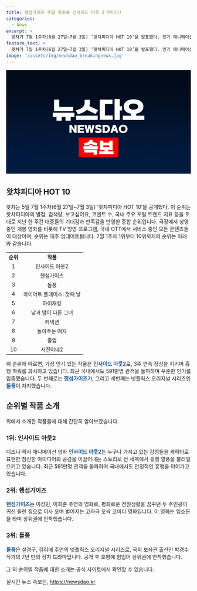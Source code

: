 ```yaml
---
title: 핸섬가이즈 주말 독주로 인사이드 아웃 2 막아라!
categories:
  - News
excerpt: >
  왓챠가 7월 1주차(6월 27일~7월 3일) ‘왓챠피디아 HOT 10’을 발표했다. 인기 애니메이션 영화 <인사이드 아웃2>가 1위를 차지하며 흥행세를 이어갔고, 한국 영화 <핸섬가이즈>, 넷플릭스 오리지널 시리즈 <돌풍>이 뒤를 이었다. 이어서 <콰이어트 플레이스: 첫째 날>이 순위를 끌어올렸고, 국내 콘텐츠도 상위에 진입했다. 또한, tvN 드라마 <졸업>과 신규 프로그램 <서진이네2>가 순위에 이름을 올렸다. 눈길을 끄는 국내외 다양한 콘텐츠가 포진해 관심을 모은다.
feature_text: >
  왓챠가 7월 1주차(6월 27일~7월 3일) ‘왓챠피디아 HOT 10’을 발표했다. 인기 애니메이션 영화 <인사이드 아웃2>가 1위를 차지하며 흥행세를 이어갔고, 한국 영화 <핸섬가이즈>, 넷플릭스 오리지널 시리즈 <돌풍>이 뒤를 이었다. 이어서 <콰이어트 플레이스: 첫째 날>이 순위를 끌어올렸고, 국내 콘텐츠도 상위에 진입했다. 또한, tvN 드라마 <졸업>과 신규 프로그램 <서진이네2>가 순위에 이름을 올렸다. 눈길을 끄는 국내외 다양한 콘텐츠가 포진해 관심을 모은다.
image: '/assets/img/newsdao_breakingnews.jpg'
---
```


<p><img src="/assets/img/newsdao_breakingnews.jpg" alt="flaretime 속보" /></p>

<h2 data-ke-size="size26">왓챠피디아 HOT 10</h2>

<p data-ke-size="size16">왓챠는 5일 7월 1주차(6월 27일~7월 3일) ‘왓챠피디아 HOT 10’을 공개했다. 이 순위는 왓챠피디아의 별점, 검색량, 보고싶어요, 코멘트 수, 국내 주요 포털 트렌드 지표 등을 토대로 지난 한 주간 대중들의 기대감과 만족감을 반영한 종합 순위입니다. 극장에서 상영 중인 개봉 영화를 비롯해 TV 방영 프로그램, 국내 OTT에서 서비스 중인 모든 콘텐츠들이 대상이며, 순위는 매주 업데이트됩니다. 7월 1주차 1위부터 10위까지의 순위는 아래와 같습니다.</p>

<table>
  <tr>
    <td style="text-align: center; height: 17px;"><b>순위</b></td>
    <td style="text-align: center; height: 17px;"><b>작품</b></td>
  </tr>
  <tr>
    <td style="text-align: center; height: 17px;">1</td>
    <td style="text-align: center; height: 17px;">인사이드 아웃2</td>
  </tr>
  <tr>
    <td style="text-align: center; height: 17px;">2</td>
    <td style="text-align: center; height: 17px;">핸섬가이즈</td>
  </tr>
  <tr>
    <td style="text-align: center; height: 17px;">3</td>
    <td style="text-align: center; height: 17px;">돌풍</td>
  </tr>
  <tr>
    <td style="text-align: center; height: 17px;">4</td>
    <td style="text-align: center; height: 17px;">콰이어트 플레이스: 첫째 날</td>
  </tr>
  <tr>
    <td style="text-align: center; height: 17px;">5</td>
    <td style="text-align: center; height: 17px;">하이재킹</td>
  </tr>
  <tr>
    <td style="text-align: center; height: 17px;">6</td>
    <td style="text-align: center; height: 17px;">낮과 밤이 다른 그녀</td>
  </tr>
  <tr>
    <td style="text-align: center; height: 17px;">7</td>
    <td style="text-align: center; height: 17px;">커넥션</td>
  </tr>
  <tr>
    <td style="text-align: center; height: 17px;">8</td>
    <td style="text-align: center; height: 17px;">놀아주는 여자</td>
  </tr>
  <tr>
    <td style="text-align: center; height: 17px;">9</td>
    <td style="text-align: center; height: 17px;">졸업</td>
  </tr>
  <tr>
    <td style="text-align: center; height: 17px;">10</td>
    <td style="text-align: center; height: 17px;">서진이네2</td>
  </tr>
</table>

<p data-ke-size="size16">위 순위에 따르면, 가장 인기 있는 작품은 <b><span style="color: #1a5490;">인사이드 아웃2</span></b>로, 3주 연속 정상을 지키며 흥행 파워를 과시하고 있습니다. 최근 국내에서도 591만명 관객을 돌파하며 꾸준한 인기를 입증했습니다. 두 번째로는 <b><span style="color: #1a5490;">핸섬가이즈</span></b>가, 그리고 세번째는 넷플릭스 오리지널 시리즈인 <b><span style="color: #1a5490;">돌풍</span></b>이 차지했습니다.</p>

<h2 data-ke-size="size26">순위별 작품 소개</h2>

<p data-ke-size="size16">위에서 소개한 작품들에 대해 간단히 알아보겠습니다.</p>

<h3><b>1위: 인사이드 아웃2</b></h3>

<p data-ke-size="size16">디즈니·픽사 애니메이션 영화 <b><span style="color: #1a5490;">인사이드 아웃2</span></b>는 누구나 가지고 있는 감정들을 캐릭터로 표현한 참신한 아이디어와 공감을 이끌어내는 스토리로 전 세계에서 흥행 열풍을 불러일으키고 있습니다. 최근 591만명 관객을 돌파하며 국내에서도 안정적인 흥행을 이어가고 있습니다.</p>

<h3><b>2위: 핸섬가이즈</b></h3>

<p data-ke-size="size16"><b><span style="color: #1a5490;">핸섬가이즈</span></b>는 이성민, 이희준 주연의 영화로, 평화로운 전원생활을 꿈꾸던 두 주인공이 귀신 들린 집으로 이사 오며 벌어지는 고자극 오싹 코미디 영화입니다. 이 영화는 입소문을 타며 상위권에 안착했습니다.</p>

<h3><b>3위: 돌풍</b></h3>

<p data-ke-size="size16"><b><span style="color: #1a5490;">돌풍</span></b>은 설경구, 김희애 주연의 넷플릭스 오리지널 시리즈로, 국회 보좌관 출신인 박경수 작가의 7년 만의 정치 드라마입니다. 공개 후 호평에 힘입어 상위권에 안착했습니다.</p>

<p>그 외 순위별 작품에 대한 소개는 공식 사이트에서 확인할 수 있습니다.</p>
실시간 뉴스 속보는, <a href="https://newsdao.kr" rel="dofollow">https://newsdao.kr</a>



